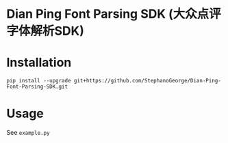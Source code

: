 # Dian Ping Font Parsing SDK (大众点评字体解析SDK)

# Installation

```shell
pip install --upgrade git+https://github.com/StephanoGeorge/Dian-Ping-Font-Parsing-SDK.git
```

# Usage

See `example.py`

